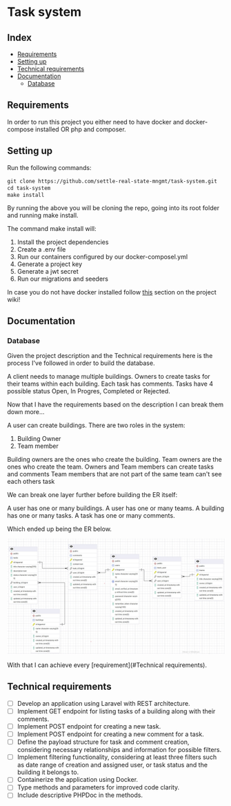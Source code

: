 # Task system

## Index

- [Requirements](#Requeriments)
- [Setting up](#Setting-up)
- [Technical requirements](#Technical-requirements)
- [Documentation](#Documentation)
	- [Database](#Database)



## Requirements

In order to run this project you either need to have docker and docker-compose installed OR php and composer.

## Setting up

Run the following commands:

```
git clone https://github.com/settle-real-state-mngmt/task-system.git
cd task-system
make install
```

By running the above you will be cloning the repo, going into its root folder and running make install.

The command make install will:

1. Install the project dependencies
2. Create a .env file
3. Run our containers configured by our docker-composel.yml
4. Generate a project key
5. Generate a jwt secret
6. Run our migrations and seeders

In case you do not have docker installed follow [this](https://github.com/settle-real-state-mngmt/task-system/wiki/Set-up-without-docker) section on the project wiki!

## Documentation

### Database

Given the project description and the Technical requirements here is the process I've followed in order to build the database.

A client needs to manage multiple buildings.
Owners to create tasks for their teams within each building.
Each task has comments.
Tasks have 4 possible status Open, In Progres, Completed or Rejected.

Now that I have the requirements based on the description I can break them down more...

A user can create buildings.
There are two roles in the system:
1. Building Owner
2. Team member

Building owners are the ones who create the building.
Team owners are the ones who create the team.
Owners and Team members can create tasks and comments
Team members that are not part of the same team can't see each others task

We can break one layer further before building the ER itself:

A user has one or many buildings.
A user has one or many teams.
A building has one or many tasks.
A task has one or many comments.

Which ended up being the ER below.

![ER](ER.jpg)

With that I can achieve every [requirement](#Technical requirements).

## Technical requirements

- [ ] Develop an application using Laravel with REST architecture.
- [ ] Implement GET endpoint for listing tasks of a building along with their comments.
- [ ] Implement POST endpoint for creating a new task.
- [ ] Implement POST endpoint for creating a new comment for a task.
- [ ] Define the payload structure for task and comment creation, considering necessary relationships and information for possible filters.
- [ ] Implement filtering functionality, considering at least three filters such as date range of creation and assigned user, or task status and the building it belongs to.
- [ ] Containerize the application using Docker. 
- [ ] Type methods and parameters for improved code clarity. 
- [ ] Include descriptive PHPDoc in the methods.
